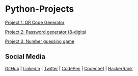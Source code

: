 # Python-Projects

[Project 1: QR Code Generator](https://github.com/Akgoldie/Python-Projects/blob/main/Project_1.py)

[Project 2: Password generator (8-digits)](https://github.com/Akgoldie/Python-Projects/blob/main/Project_2.py)

[Project 3: Number guessing game](https://github.com/Akgoldie/Python-Projects/blob/main/Project_3.py)









## Social Media

[GitHub](https://github.com/Akgoldie) |
[LinkedIn](https://www.linkedin.com/in/akgoldie/) |
[Twitter](https://twitter.com/Ak_goldie14) |
[CodePen](https://codepen.io/Akgoldie) |
[Codechef](https://www.codechef.com/users/akgoldie) |
[HackerRank](https://www.hackerrank.com/Akgoldie)
